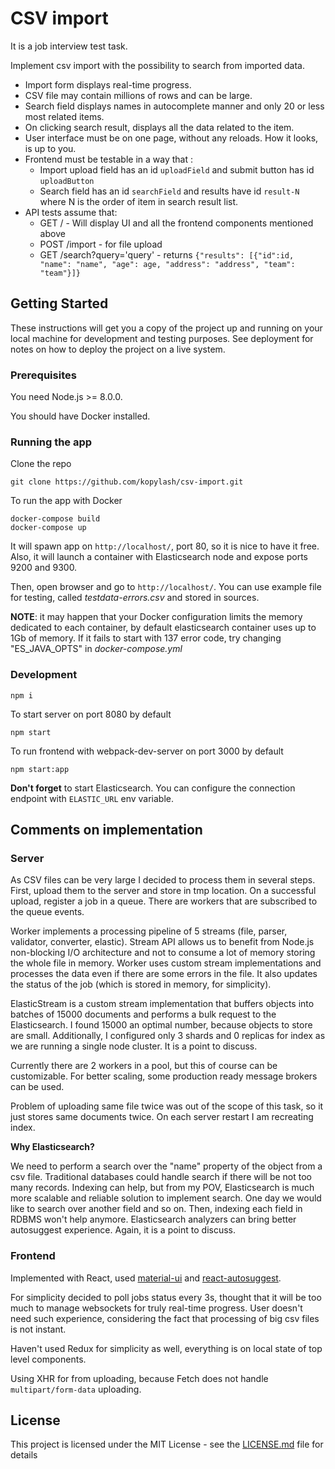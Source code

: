# CSV import

It is a job interview test task.

Implement csv import with the possibility to search from imported data.
- Import form displays real-time progress.
- CSV file may contain millions of rows and can be large.
- Search field displays names in autocomplete manner and only 20 or less most related items.
- On clicking search result, displays all the data related to the item.
- User interface must be on one page, without any reloads. How it looks, is up to you.
- Frontend must be testable in a way that :
  - Import upload field has an id `uploadField` and submit button has id `uploadButton`
  - Search field has an id `searchField` and results have id `result-N` where N is the order of
item in search result list.
- API tests assume that:
  - GET / - Will display UI and all the frontend components mentioned above
  - POST /import - for file upload
  - GET /search?query='query' - returns
 `{"results": [{"id":id, "name": "name", "age": age, "address": "address", "team": "team"}]}`
 
## Getting Started

These instructions will get you a copy of the project up and running on your local machine for development and testing purposes.
See deployment for notes on how to deploy the project on a live system.

### Prerequisites

You need Node.js >= 8.0.0.

You should have Docker installed.

### Running the app

Clone the repo

```
git clone https://github.com/kopylash/csv-import.git
```

To run the app with Docker
```
docker-compose build
docker-compose up
```

It will spawn app on `http://localhost/`, port 80, so it is nice to have it free.
Also, it will launch a container with Elasticsearch node and expose ports 9200 and 9300.

Then, open browser and go to `http://localhost/`. You can use example file for testing, called *testdata-errors.csv* and stored in sources.

**NOTE**: it may happen that your Docker configuration limits the memory dedicated to each container,
by default elasticsearch container uses up to 1Gb of memory. If it fails to start with 137 error code,
try changing "ES_JAVA_OPTS" in *docker-compose.yml*

### Development

```
npm i
```

To start server on port 8080 by default
```
npm start
```

To run frontend with webpack-dev-server on port 3000 by default
```
npm start:app
```

**Don't forget** to start Elasticsearch. You can configure the connection endpoint with `ELASTIC_URL` env variable.

## Comments on implementation
### Server
As CSV files can be very large I decided to process them in several steps.
First, upload them to the server and store in tmp location. On a successful upload, register a job in a queue.
There are workers that are subscribed to the queue events.

Worker implements a processing pipeline of 5 streams (file, parser, validator, converter, elastic). 
Stream API allows us to benefit from Node.js non-blocking I/O architecture
and not to consume a lot of memory storing the whole file in memory.
Worker uses custom stream implementations and processes the data even if there are some errors in the file.
It also updates the status of the job (which is stored in memory, for simplicity).

ElasticStream is a custom stream implementation that buffers objects into batches of 15000 documents and performs a bulk request to the Elasticsearch.
I found 15000 an optimal number, because objects to store are small. 
Additionally, I configured only 3 shards and 0 replicas for index as we are running a single node cluster. It is a point to discuss.

Currently there are 2 workers in a pool, but this of course can be customizable.
For better scaling, some production ready message brokers can be used.

Problem of uploading same file twice was out of the scope of this task, so it just stores same documents twice.
On each server restart I am recreating index.

**Why Elasticsearch?**

We need to perform a search over the "name" property of the object from a csv file.
Traditional databases could handle search if there will be not too many records. 
Indexing can help, but from my POV, Elasticsearch is much more scalable and reliable solution to implement search.
One day we would like to search over another field and so on. Then, indexing each field in RDBMS won't help anymore.
Elasticsearch analyzers can bring better autosuggest experience. Again, it is a point to discuss.

### Frontend
Implemented with React, used [material-ui](https://material-ui-next.com/) and [react-autosuggest](https://react-autosuggest.js.org/).

For simplicity decided to poll jobs status every 3s, thought that it will be too much to manage websockets for truly real-time progress.
User doesn't need such experience, considering the fact that processing of big csv files is not instant.

Haven't used Redux for simplicity as well, everything is on local state of top level components.

Using XHR for from uploading, because Fetch does not handle `multipart/form-data` uploading.

## License

This project is licensed under the MIT License - see the [LICENSE.md](LICENSE.md) file for details



